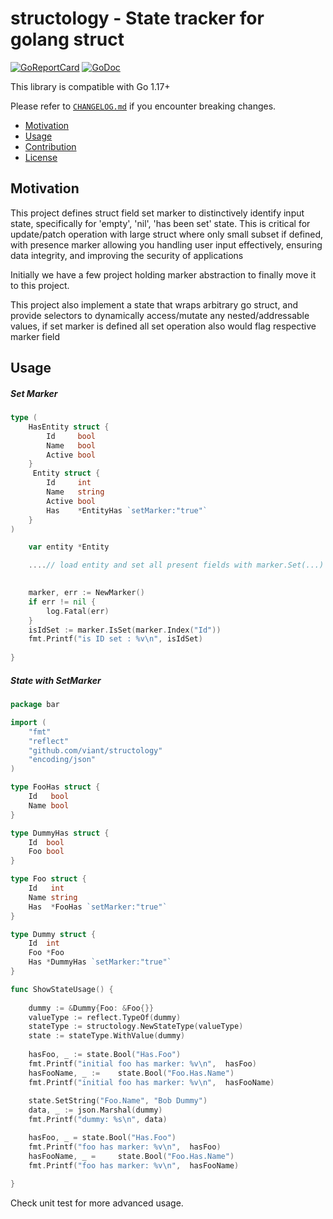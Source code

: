 # structology - State tracker for golang struct 
[![GoReportCard](https://goreportcard.com/badge/github.com/viant/structology)](https://goreportcard.com/report/github.com/viant/structology)
[![GoDoc](https://godoc.org/github.com/viant/structology?status.svg)](https://godoc.org/github.com/viant/structology)

This library is compatible with Go 1.17+

Please refer to [`CHANGELOG.md`](CHANGELOG.md) if you encounter breaking changes.

- [Motivation](#motivation)
- [Usage](#usage)
- [Contribution](#contributing-to-godiff)
- [License](#license)

## Motivation


This project defines struct field set marker to distinctively identify input state, specifically for 'empty', 'nil', 'has been set' state.
This is critical for update/patch operation with large struct where only small subset if defined, 
with presence marker allowing you handling user input effectively, ensuring data integrity, and improving the security of applications  

Initially we have a few project holding marker abstraction to finally move it to this project.  

This project also implement a state that wraps arbitrary go struct, and provide selectors
to dynamically access/mutate any nested/addressable values, if set marker is defined all set operation also
would flag respective marker field 

## Usage

##### Set Marker
```go
type (
    HasEntity struct {
	    Id     bool
        Name   bool
        Active bool
	}
     Entity struct {
        Id     int
        Name   string
        Active bool
        Has    *EntityHas `setMarker:"true"`
    }
)

    var entity *Entity

	....// load entity and set all present fields with marker.Set(...)

	
    marker, err := NewMarker()
    if err != nil {
        log.Fatal(err)
    }
    isIdSet := marker.IsSet(marker.Index("Id"))
	fmt.Printf("is ID set : %v\n", isIdSet)
	
}
```

##### State with SetMarker

```go
package bar

import (
	"fmt"
	"reflect"
	"github.com/viant/structology"
	"encoding/json"
)

type FooHas struct {
	Id   bool
	Name bool
}

type DummyHas struct {
	Id  bool
	Foo bool
}

type Foo struct {
	Id   int
	Name string
	Has  *FooHas `setMarker:"true"`
}

type Dummy struct {
	Id  int
	Foo *Foo
	Has *DummyHas `setMarker:"true"`
}

func ShowStateUsage() {
	
	dummy := &Dummy{Foo: &Foo{}}
	valueType := reflect.TypeOf(dummy)
	stateType := structology.NewStateType(valueType)
	state := stateType.WithValue(dummy)
	
	hasFoo, _ := state.Bool("Has.Foo")
	fmt.Printf("initial foo has marker: %v\n", 	hasFoo)
	hasFooName, _ := 	state.Bool("Foo.Has.Name") 
	fmt.Printf("initial foo has marker: %v\n", 	hasFooName)
	
	state.SetString("Foo.Name", "Bob Dummy")
	data, _ := json.Marshal(dummy)
	fmt.Printf("dummy: %s\n", data)

	hasFoo, _ = state.Bool("Has.Foo")
	fmt.Printf("foo has marker: %v\n", 	hasFoo)
	hasFooName, _ = 	state.Bool("Foo.Has.Name")
	fmt.Printf("foo has marker: %v\n", 	hasFooName)
	
}

```

Check unit test for more advanced usage.
